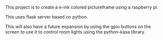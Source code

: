 This project is to create a e-ink colored pictureframe using a raspberry pi.

This uses flask server based on python.

This will also have a future expansion by using the gpio buttons on the screen to use it to control room lights using the python-kasa library.